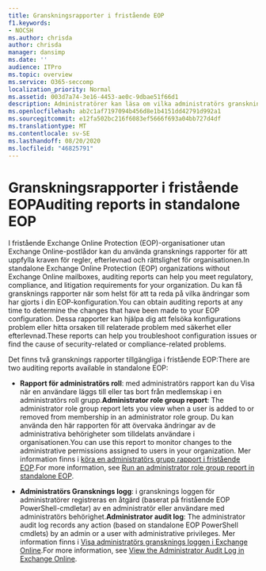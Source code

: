 ```yaml
---
title: Granskningsrapporter i fristående EOP
f1.keywords:
- NOCSH
ms.author: chrisda
author: chrisda
manager: dansimp
ms.date: ''
audience: ITPro
ms.topic: overview
ms.service: O365-seccomp
localization_priority: Normal
ms.assetid: 003d7a74-3e16-4453-ae0c-9dbae51f66d1
description: Administratörer kan läsa om vilka administratörs gransknings rapporter som är tillgängliga i Exchange Online Protection (EOP)
ms.openlocfilehash: ab2c1af7197094b456d8e1b4151dd42791d992a1
ms.sourcegitcommit: e12fa502bc216f6083ef5666f693a04bb727d4df
ms.translationtype: MT
ms.contentlocale: sv-SE
ms.lasthandoff: 08/20/2020
ms.locfileid: "46825791"
---
```

# <a name="auditing-reports-in-standalone-eop"></a><span data-ttu-id="2511e-103">Granskningsrapporter i fristående EOP</span><span class="sxs-lookup"><span data-stu-id="2511e-103">Auditing reports in standalone EOP</span></span>

<span data-ttu-id="2511e-104">I fristående Exchange Online Protection (EOP)-organisationer utan Exchange Online-postlådor kan du använda gransknings rapporter för att uppfylla kraven för regler, efterlevnad och rättslighet för organisationen.</span><span class="sxs-lookup"><span data-stu-id="2511e-104">In standalone Exchange Online Protection (EOP) organizations without Exchange Online mailboxes, auditing reports can help you meet regulatory, compliance, and litigation requirements for your organization.</span></span> <span data-ttu-id="2511e-105">Du kan få gransknings rapporter när som helst för att ta reda på vilka ändringar som har gjorts i din EOP-konfiguration.</span><span class="sxs-lookup"><span data-stu-id="2511e-105">You can obtain auditing reports at any time to determine the changes that have been made to your EOP configuration.</span></span> <span data-ttu-id="2511e-106">Dessa rapporter kan hjälpa dig att felsöka konfigurations problem eller hitta orsaken till relaterade problem med säkerhet eller efterlevnad.</span><span class="sxs-lookup"><span data-stu-id="2511e-106">These reports can help you troubleshoot configuration issues or find the cause of security-related or compliance-related problems.</span></span>

<span data-ttu-id="2511e-107">Det finns två gransknings rapporter tillgängliga i fristående EOP:</span><span class="sxs-lookup"><span data-stu-id="2511e-107">There are two auditing reports available in standalone EOP:</span></span>

- <span data-ttu-id="2511e-108">**Rapport för administratörs roll**: med administratörs rapport kan du Visa när en användare läggs till eller tas bort från medlemskap i en administratörs roll grupp.</span><span class="sxs-lookup"><span data-stu-id="2511e-108">**Administrator role group report**: The administrator role group report lets you view when a user is added to or removed from membership in an administrator role group.</span></span> <span data-ttu-id="2511e-109">Du kan använda den här rapporten för att övervaka ändringar av de administrativa behörigheter som tilldelats användare i organisationen.</span><span class="sxs-lookup"><span data-stu-id="2511e-109">You can use this report to monitor changes to the administrative permissions assigned to users in your organization.</span></span> <span data-ttu-id="2511e-110">Mer information finns i [köra en administratörs grupp rapport i fristående EOP](run-an-administrator-role-group-report-in-eop-eop.md).</span><span class="sxs-lookup"><span data-stu-id="2511e-110">For more information, see [Run an administrator role group report in standalone EOP](run-an-administrator-role-group-report-in-eop-eop.md).</span></span>

- <span data-ttu-id="2511e-111">**Administratörs Gransknings logg**: i gransknings loggen för administratörer registreras en åtgärd (baserat på fristående EOP PowerShell-cmdletar) av en administratör eller användare med administratörs behörighet.</span><span class="sxs-lookup"><span data-stu-id="2511e-111">**Administrator audit log**: The administrator audit log records any action (based on standalone EOP PowerShell cmdlets) by an admin or a user with administrative privileges.</span></span> <span data-ttu-id="2511e-112">Mer information finns i [Visa administratörs gransknings loggen i Exchange Online](https://docs.microsoft.com/exchange/security-and-compliance/exchange-auditing-reports/view-administrator-audit-log).</span><span class="sxs-lookup"><span data-stu-id="2511e-112">For more information, see [View the Administrator Audit Log in Exchange Online](https://docs.microsoft.com/exchange/security-and-compliance/exchange-auditing-reports/view-administrator-audit-log).</span></span>

